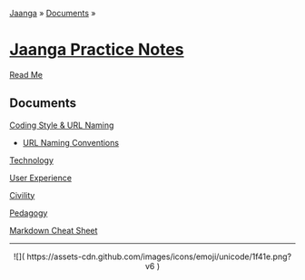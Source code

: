 ﻿[Jaanga]( http://jaanga.github.io ) » [Documents]( http://jaanga.github.io/documents/ ) » 

[Jaanga Practice Notes]( ../index.html#../readme.md )
==
[Read Me]( #../readme.md )


## Documents


[Coding Style & URL Naming]( #../jaanga-coding-style-r1.md )

- [URL Naming Conventions]( #../jaanga-url-naming-conventions-r1.md )

[Technology]( #../jaanga-tech-r1.md )

[User Experience ]( #../jaanga-user-experience-r1.md )

[Civility]( #../jaanga-civility-r1.md )

[Pedagogy ]( #../jaanga-pedagogy-r1.md )

[Markdown Cheat Sheet]( #../markdown-cheat-sheet.md )


***

<center>
![]( https://assets-cdn.github.com/images/icons/emoji/unicode/1f41e.png?v6 )